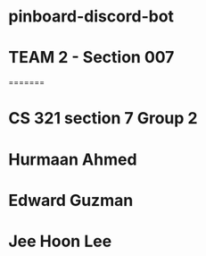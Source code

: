 # pinboard-discord-bot
# TEAM 2 - Section 007
=======
# CS 321 section 7 Group 2
# Hurmaan Ahmed
# Edward Guzman
# Jee Hoon Lee


